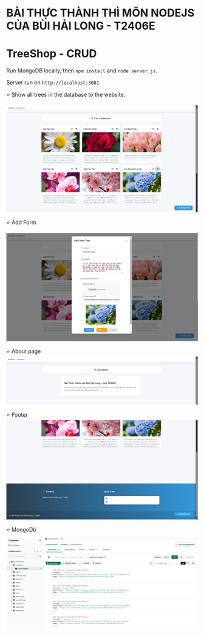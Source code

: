 # BÀI THỰC THÀNH THÌ MÔN NODEJS CỦA BÙI HẢI LONG - T2406E

# TreeShop - CRUD

Run MongoDB locally, then `npm install` and `node server.js`.

Server run on ` http://localhost:3001 `.

   ⭐ Show all trees in the database to the website.

![Show all trees in the database to the website.](./image/main.png)

   ⭐ Add Form 

![Add form.](./image/add2.png)

   ⭐ About page
![About Page.](image/about.png)

   ⭐ Footer
![Footer](image/footer.png)
 
   ⭐ MongoDb
![Mongo](image/dbcompass.png)
   